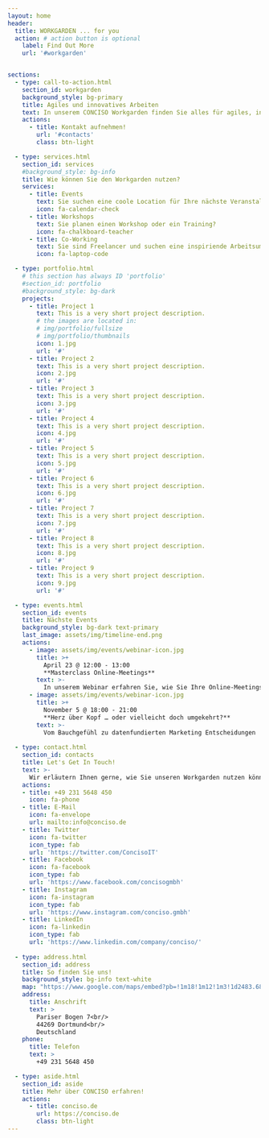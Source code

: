 ```yaml
---
layout: home
header:
  title: WORKGARDEN ... for you
  action: # action button is optional
    label: Find Out More
    url: '#workgarden'


sections:
  - type: call-to-action.html
    section_id: workgarden
    background_style: bg-primary
    title: Agiles und innovatives Arbeiten
    text: In unserem CONCISO Workgarden finden Sie alles für agiles, innovatives Arbeiten - ob allein oder im Team. Erleben Sie die inspirierende Atmosphäre und TODO ...
    actions:
      - title: Kontakt aufnehmen!
        url: '#contacts'
        class: btn-light

  - type: services.html
    section_id: services
    #background_style: bg-info
    title: Wie können Sie den Workgarden nutzen?
    services:
      - title: Events
        text: Sie suchen eine coole Location für Ihre nächste Veranstaltung?
        icon: fa-calendar-check
      - title: Workshops
        text: Sie planen einen Workshop oder ein Training?
        icon: fa-chalkboard-teacher
      - title: Co-Working
        text: Sie sind Freelancer und suchen eine inspiriende Arbeitsumgebung?
        icon: fa-laptop-code

  - type: portfolio.html
    # this section has always ID 'portfolio'
    #section_id: portfolio
    #background_style: bg-dark
    projects:
      - title: Project 1
        text: This is a very short project description.
        # the images are located in:
        # img/portfolio/fullsize
        # img/portfolio/thumbnails
        icon: 1.jpg
        url: '#'
      - title: Project 2
        text: This is a very short project description.
        icon: 2.jpg
        url: '#'
      - title: Project 3
        text: This is a very short project description.
        icon: 3.jpg
        url: '#'
      - title: Project 4
        text: This is a very short project description.
        icon: 4.jpg
        url: '#'
      - title: Project 5
        text: This is a very short project description.
        icon: 5.jpg
        url: '#'
      - title: Project 6
        text: This is a very short project description.
        icon: 6.jpg
        url: '#'
      - title: Project 7
        text: This is a very short project description.
        icon: 7.jpg
        url: '#'
      - title: Project 8
        text: This is a very short project description.
        icon: 8.jpg
        url: '#'
      - title: Project 9
        text: This is a very short project description.
        icon: 9.jpg
        url: '#'

  - type: events.html
    section_id: events
    title: Nächste Events
    background_style: bg-dark text-primary
    last_image: assets/img/timeline-end.png
    actions:
      - image: assets/img/events/webinar-icon.jpg
        title: >+
          April 23 @ 12:00 - 13:00
          **Masterclass Online-Meetings**
        text: >-
          In unserem Webinar erfahren Sie, wie Sie Ihre Online-Meetings noch besser machen, welche Möglichkeiten es abseits des üblichen Screensharing gibt.
      - image: assets/img/events/webinar-icon.jpg
        title: >+
          November 5 @ 18:00 - 21:00
          **Herz über Kopf … oder vielleicht doch umgekehrt?**
        text: >-
          Vom Bauchgefühl zu datenfundierten Marketing Entscheidungen
  
  - type: contact.html
    section_id: contacts
    title: Let's Get In Touch!
    text: >-
      Wir erläutern Ihnen gerne, wie Sie unseren Workgarden nutzen können.
    actions:
    - title: +49 231 5648 450
      icon: fa-phone
    - title: E-Mail
      icon: fa-envelope
      url: mailto:info@conciso.de
    - title: Twitter
      icon: fa-twitter
      icon_type: fab
      url: 'https://twitter.com/ConcisoIT'
    - title: Facebook
      icon: fa-facebook
      icon_type: fab
      url: 'https://www.facebook.com/concisogmbh'
    - title: Instagram
      icon: fa-instagram
      icon_type: fab
      url: 'https://www.instagram.com/conciso.gmbh'
    - title: LinkedIn
      icon: fa-linkedin
      icon_type: fab
      url: 'https://www.linkedin.com/company/conciso/'
  
  - type: address.html
    section_id: address
    title: So finden Sie uns!
    background_style: bg-info text-white
    map: "https://www.google.com/maps/embed?pb=!1m18!1m12!1m3!1d2483.6841635868645!2d7.520305815544835!3d51.500663119017034!2m3!1f0!2f0!3f0!3m2!1i1024!2i768!4f13.1!3m3!1m2!1s0x47b917045edd95ab%3A0x8782a144767f55d0!2sWorkgarden%40Conciso!5e0!3m2!1sde!2sde!4v1587384520208!5m2!1sde!2sde"
    address:
      title: Anschrift
      text: >
        Pariser Bogen 7<br/>
        44269 Dortmund<br/>
        Deutschland
    phone:
      title: Telefon
      text: >
        +49 231 5648 450

  - type: aside.html
    section_id: aside
    title: Mehr über CONCISO erfahren!
    actions:
      - title: conciso.de
        url: https://conciso.de
        class: btn-light
---
```

